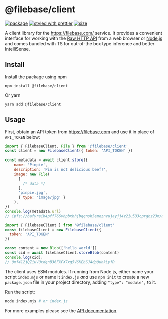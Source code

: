 # @filebase/client

[![package][version.icon]][package.url]
[![styled with prettier][prettier.icon]][prettier.url]
[![size][size.icon]][size.url]

A client library for the https://filebase.com/ service. It provides a convenient interface for working with the [Raw HTTP API][] from a web browser or [Node.js][] and comes bundled with TS for out-of-the box type inference and better IntelliSense.

## Install

Install the package using npm

```
npm install @filebase/client
```

Or yarn

```
yarn add @filebase/client
```

## Usage

First, obtain an API token from https://filebase.com and use it in place of `API_TOKEN` below:

```js
import { FilebaseClient, File } from '@filebase/client'
const client = new FilebaseClient({ token: 'API_TOKEN' })

const metadata = await client.store({
    name: 'Pinpie',
    description: 'Pin is not delicious beef!',
    image: new File(
      [
        /* data */
      ],
      'pinpie.jpg',
      { type: 'image/jpg' }
    ),
})
console.log(metadata.url)
// ipfs://bafyreib4pff766vhpbxbhjbqqnsh5emeznvujayjj4z2iu533cprgbz23m/metadata.json
```

```js
import { FilebaseClient } from '@filebase/client'
const filebaseClient = new FilebaseClient({
  token: 'API_TOKEN'
})

const content = new Blob(['hello world'])
const cid = await filebaseClient.storeBlob(content)
console.log(cid);
// Qmf412jQZiuVUtdgnB36FXFX7xg5V6KEbSJ4dpQuhkLyfD
```

The client uses ESM modules. If running from Node.js, either name your script `index.mjs` or name it `index.js` _and_ use `npm init` to create a new `package.json` file in your project directory, adding `"type": "module",` to it.

Run the script:

```sh
node index.mjs # or index.js
```

For more examples please see the [API documentation](https://docs.filebase.com/code-development-+-sdks/code-development/filebase-npm-package).

[raw http api]: https://docs.filebase.com/api-documentation/s3-compatible-api
[node.js]: https://nodejs.org/
[api documentation]: [https://docs.filebase.com/code-development-+-sdks/code-development/filebase-npm-package]
[version.icon]: https://img.shields.io/npm/v/filebase-js.svg
[package.url]: https://npmjs.org/package/@filebase/client
[prettier.icon]: https://img.shields.io/badge/styled_with-prettier-ff69b4.svg
[prettier.url]: https://github.com/prettier/prettier
[size.icon]: https://badgen.net/bundlephobia/minzip/@filebase/client
[size.url]: https://bundlephobia.com/result?p=@filebase/client
